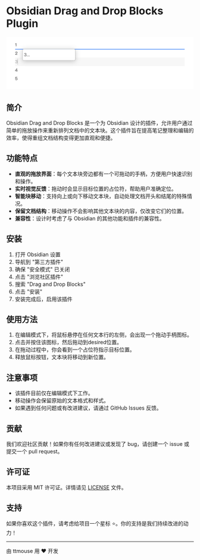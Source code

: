 # Obsidian Drag and Drop Blocks Plugin

![image](./src/drop.png)

## 简介

Obsidian Drag and Drop Blocks 是一个为 Obsidian 设计的插件，允许用户通过简单的拖放操作来重新排列文档中的文本块。这个插件旨在提高笔记整理和编辑的效率，使得重组文档结构变得更加直观和便捷。

## 功能特点

- **直观的拖放界面**：每个文本块旁边都有一个可拖动的手柄，方便用户快速识别和操作。
- **实时视觉反馈**：拖动时会显示目标位置的占位符，帮助用户准确定位。
- **智能块移动**：支持向上或向下移动文本块，自动处理文档开头和结尾的特殊情况。
- **保留文档结构**：移动操作不会影响其他文本块的内容，仅改变它们的位置。
- **兼容性**：设计时考虑了与 Obsidian 的其他功能和插件的兼容性。

## 安装

1. 打开 Obsidian 设置
2. 导航到 "第三方插件"
3. 确保 "安全模式" 已关闭
4. 点击 "浏览社区插件"
5. 搜索 "Drag and Drop Blocks"
6. 点击 "安装"
7. 安装完成后，启用该插件

## 使用方法

1. 在编辑模式下，将鼠标悬停在任何文本行的左侧，会出现一个拖动手柄图标。
2. 点击并按住该图标，然后拖动到desired位置。
3. 在拖动过程中，你会看到一个占位符指示目标位置。
4. 释放鼠标按钮，文本块将移动到新位置。

## 注意事项

- 该插件目前仅在编辑模式下工作。
- 移动操作会保留原始的文本格式和样式。
- 如果遇到任何问题或有改进建议，请通过 GitHub Issues 反馈。

## 贡献

我们欢迎社区贡献！如果你有任何改进建议或发现了 bug，请创建一个 issue 或提交一个 pull request。

## 许可证

本项目采用 MIT 许可证。详情请见 [LICENSE](LICENSE) 文件。

## 支持

如果你喜欢这个插件，请考虑给项目一个星标 ⭐️。你的支持是我们持续改进的动力！

---

由 ttmouse 用 ❤️ 开发